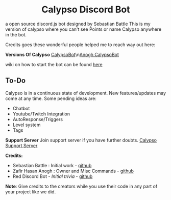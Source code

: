 <h1 align="center">

  <br>
  Calypso Discord Bot
  <br>

</h1>

a open source discord.js bot designed by Sebastian Battle 
This is my version of calypso where you can't see Points or name Calypso anywhere in the bot. 

Credits goes these wonderful people helped me to reach way out here: 

**Versions Of Calypso**
[CalypsoBot](https://github.com/sabattle/CalypsoBot)\n[Anogh CalypsoBot](https://github.com/Anogh297/CalypsoBot)



wiki on how to start the bot can be found [here](https://github.com/sabattle/CalypsoBot#installation)

## To-Do

Calypso is in a continuous state of development. New features/updates may come at any time. Some pending ideas are:

  * Chatbot
  * Youtube/Twitch Integration
  * AutoResponse/Triggers
  * Level system
  * Tags 

**Support Server**
Join support server if you have further doubts. [Calypso Support Server](https://discord.gg/pnYVdut)

**Credits:**
- Sebastian Battle : Initial work - [github](https://github.com/sabattle)
- Zafir Hasan Anogh : Owner and Misc Commands - [github](https://github.com/Anogh297) 
- Red Discord Bot - *Initial trivia* - [github](https://github.com/Cog-Creators/Red-DiscordBot/blob/V3/develop/README.md#join-the-community)

__Note__: Give credits to the creators while you use their code in any part of your project like we did. 